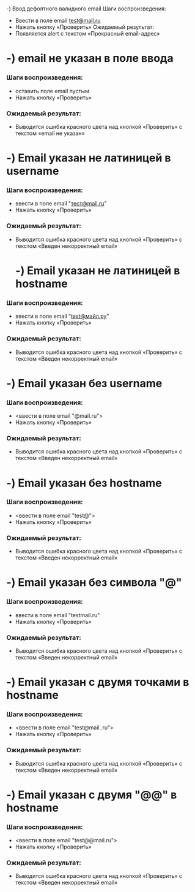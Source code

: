 #
 -) Ввод дефолтного валидного email
 Шаги воспроизведения:
- Ввести в поле email test@mail.ru
- Нажать кнопку «Проверить»
Ожидаемый результат: 
- Появляется alert с текстом «Прекрасный email-адрес»

# -) email не указан в поле ввода
### Шаги воспроизведения:
- оставить поле email пустым
- Нажать кнопку «Проверить»
### Ожидаемый результат: 
- Выводится ошибка красного цвета над кнопкой «Проверить» с текстом «email не указан»

# -) Email указан не латиницей в username
### Шаги воспроизведения:
- ввести в поле email "тест@mail.ru" 
- Нажать кнопку «Проверить»
### Ожидаемый результат: 
- Выводится ошибка красного цвета над кнопкой «Проверить» с текстом «Введен некорректный email»

  # -) Email указан не латиницей в hostname
### Шаги воспроизведения:
- ввести в поле email "test@майл.ру" 
- Нажать кнопку «Проверить»
### Ожидаемый результат: 
- Выводится ошибка красного цвета над кнопкой «Проверить» с текстом «Введен некорректный email»



# -) Email указан без username
### Шаги воспроизведения:
- <ввести в поле email "@mail.ru">
- Нажать кнопку «Проверить»
### Ожидаемый результат: 
- Выводится ошибка красного цвета над кнопкой «Проверить» с текстом «Введен некорректный email»

# -) Email указан без hostname
### Шаги воспроизведения:
- <ввести в поле email "test@">
- Нажать кнопку «Проверить»
### Ожидаемый результат: 
- Выводится ошибка красного цвета над кнопкой «Проверить» с текстом «Введен некорректный email»

# -) Email указан без символа "@"
### Шаги воспроизведения:
- ввести в поле email "testmail.ru"
- Нажать кнопку «Проверить»
### Ожидаемый результат: 
- Выводится ошибка красного цвета над кнопкой «Проверить» с текстом «Введен некорректный email»

# -) Email указан с двумя точками в hostname
### Шаги воспроизведения:
- <ввести в поле email "test@mail..ru">
- Нажать кнопку «Проверить»
### Ожидаемый результат: 
- Выводится ошибка красного цвета над кнопкой «Проверить» с текстом «Введен некорректный email»

# -) Email указан с двумя "@@" в hostname
### Шаги воспроизведения:
- <ввести в поле email "test@@mail.ru">
- Нажать кнопку «Проверить»
### Ожидаемый результат: 
- Выводится ошибка красного цвета над кнопкой «Проверить» с текстом «Введен некорректный email»







  


